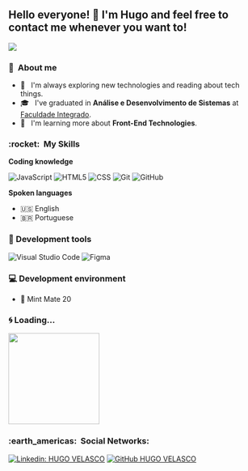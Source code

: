 ## Hello everyone! 👋 I'm Hugo and feel free to contact me whenever you want to!
 

<!--
**hugovelasco/hugovelasco** is a ✨ _special_ ✨ repository because its `README.md` (this file) appears on your GitHub profile.

Here are some ideas to get you started:

- 🔭 I’m currently working on ...
- 🌱 I’m currently learning ...
- 👯 I’m looking to collaborate on ...
- 🤔 I’m looking for help with ...
- 💬 Ask me about ...
- 📫 How to reach me: ...
- 😄 Pronouns: ...
- ⚡ Fun fact: ...
-->



![](https://komarev.com/ghpvc/?username=hugovelasco&color=006bed)

<h3> 👦 &nbsp;About me</h3>

- 🤔 &nbsp; I'm  always exploring new technologies and reading about tech things.
- 🎓 &nbsp; I've graduated in **Análise e Desenvolvimento de Sistemas** at <a href=https://www.grupointegrado.br/>Faculdade Integrado</a>.
- 🌱 &nbsp; I'm learning more about **Front-End Technologies**.
<!--- 💼 &nbsp; Trabalhando como **ÁREA EM QUE VOCÊ TRABALHA** na <a href="LINK DA EMPRESA">EMPRESA</a>-->


<h3> :rocket: &nbsp;My Skills </h3>

**Coding knowledge**

  ![JavaScript](https://img.shields.io/badge/-JavaScript-333333?style=flat&logo=javascript)
  ![HTML5](https://img.shields.io/badge/-HTML5-333333?style=flat&logo=HTML5)
  ![CSS](https://img.shields.io/badge/-CSS-333333?style=flat&logo=CSS3&logoColor=1572B6)
  ![Git](https://img.shields.io/badge/-Git-333333?style=flat&logo=git)
  ![GitHub](https://img.shields.io/badge/-GitHub-333333?style=flat&logo=github)
  
  <!--![C++](https://img.shields.io/badge/-C++-333333?style=flat&logo=C%2B%2B&logoColor=00599C)
  ![Java](https://img.shields.io/badge/-Java-333333?style=flat&logo=Java&logoColor=007396)
  ![Flutter](https://img.shields.io/badge/-Flutter-333333?style=flat&logo=Flutter)
  ![React](https://img.shields.io/badge/-React-333333?style=flat&logo=react)
  ![React Native](https://img.shields.io/badge/-React%20Native-333333?style=flat&logo=react)
  ![Jest](https://img.shields.io/badge/-Jest-333333?style=flat&logo=jest)
  ![MySQL](https://img.shields.io/badge/-MySQL-333333?style=flat&logo=mysql)

**Utilidades**

  ![Insomnia](https://img.shields.io/badge/-Insomnia-333333?style=flat&logo=insomnia)
  ![Postman](https://img.shields.io/badge/-Postman-333333?style=flat&logo=postman)

**DevOps**

  ![Git](https://img.shields.io/badge/-Git-333333?style=flat&logo=git)
  ![GitHub](https://img.shields.io/badge/-GitHub-333333?style=flat&logo=github)
  ![Bitbucket](https://img.shields.io/badge/-Bitbucket-333333?style=flat&logo=bitbucket)
  ![Docker](https://img.shields.io/badge/-Docker-333333?style=flat&logo=docker)
  ![Travis](https://img.shields.io/badge/-Travis-333333?style=flat&logo=travis)-->
  
**Spoken languages**
  
- :us: English
- 🇧🇷 Portuguese 

### 🧰 Development tools

  ![Visual Studio Code](https://img.shields.io/badge/-Visual%20Studio%20Code-333333?style=flat&logo=visual-studio-code&logoColor=007ACC)
  ![Figma](https://img.shields.io/badge/-Figma-333333?style=flat&logo=figma&logoColor=007ACC)
  <!--![Eclipse](https://img.shields.io/badge/-Eclipse-333333?style=flat&logo=eclipse-ide&logoColor=2C2255)
  ![Trello](https://img.shields.io/badge/-Trello-333333?style=flat&logo=trello&logoColor=007ACC)
  ![Adobe XD](https://img.shields.io/badge/-Adobe%20XD-333333?style=flat&logo=adobe-xd&logoColor=007ACC)-->

### 💻 Development environment

- 🐧 Mint Mate 20

### 🌀 Loading...

<a href="https://github.com/hugovelasco">
  <img height="180em" src="https://github-readme-stats.vercel.app/api?username=hugovelasco&theme=tokyonight&show_icons=true" />
</a>

<!--[![hugovelasco](https://github-readme-stats.vercel.app/api/top-langs/?username=hugovelasco&hide=html&layout=compact=true&theme=dark)](https://github.com/hugovelasco/)-->

<h3> :earth_americas: &nbsp;Social Networks: </h3> 

[![Linkedin: HUGO VELASCO](https://img.shields.io/badge/-HugoVelasco-blue?style=flat-square&logo=Linkedin&logoColor=white&link=https://www.linkedin.com/in/hugovelasco/)](https://www.linkedin.com/in/hugovelasco/)
[![GitHub HUGO VELASCO](https://img.shields.io/github/followers/hugovelasco?label=follow&style=social)](https://github.com/hugovelasco)
<!--[![Gmail Badge](https://img.shields.io/badge/-seuemail@email.com-006bed?style=flat-square&logo=Gmail&logoColor=white&link=mailto:SEU-EMAIL)](mailto:SEU-EMAIL)-->

